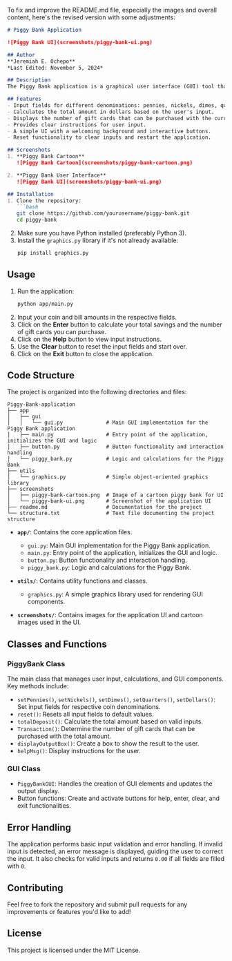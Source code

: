 To fix and improve the README.md file, especially the images and overall content, here's the revised version with some adjustments:

```markdown
# Piggy Bank Application

![Piggy Bank UI](screenshots/piggy-bank-ui.png)

## Author
**Jeremiah E. Ochepo**  
*Last Edited: November 5, 2024*

## Description
The Piggy Bank application is a graphical user interface (GUI) tool that allows users to input various denominations of coins and bills to calculate their total savings. The application checks if the user has enough money to buy a gift card and displays the remaining balance. This project was built using Python and the `graphics.py` library.

## Features
- Input fields for different denominations: pennies, nickels, dimes, quarters, and dollars.
- Calculates the total amount in dollars based on the user's input.
- Displays the number of gift cards that can be purchased with the current balance.
- Provides clear instructions for user input.
- A simple UI with a welcoming background and interactive buttons.
- Reset functionality to clear inputs and restart the application.

## Screenshots
1. **Piggy Bank Cartoon**  
   ![Piggy Bank Cartoon](screenshots/piggy-bank-cartoon.png)

2. **Piggy Bank User Interface**  
   ![Piggy Bank UI](screenshots/piggy-bank-ui.png)

## Installation
1. Clone the repository:
   ```bash
   git clone https://github.com/yourusername/piggy-bank.git
   cd piggy-bank
   ```
2. Make sure you have Python installed (preferably Python 3).
3. Install the `graphics.py` library if it's not already available:
   ```bash
   pip install graphics.py
   ```

## Usage
1. Run the application:
   ```bash
   python app/main.py
   ```
2. Input your coin and bill amounts in the respective fields.
3. Click on the **Enter** button to calculate your total savings and the number of gift cards you can purchase.
4. Click on the **Help** button to view input instructions.
5. Use the **Clear** button to reset the input fields and start over.
6. Click on the **Exit** button to close the application.

## Code Structure
The project is organized into the following directories and files:

```
Piggy-Bank-application
├── app
│   ├── gui
│   │   └── gui.py              # Main GUI implementation for the Piggy Bank application
│   ├── main.py                 # Entry point of the application, initializes the GUI and logic
│   ├── button.py               # Button functionality and interaction handling
│   └── piggy_bank.py           # Logic and calculations for the Piggy Bank
├── utils
│   └── graphics.py             # Simple object-oriented graphics library
├── screenshots
│   ├── piggy-bank-cartoon.png  # Image of a cartoon piggy bank for UI
│   └── piggy-bank-ui.png       # Screenshot of the application UI
├── readme.md                   # Documentation for the project
└── structure.txt               # Text file documenting the project structure
```

- **`app/`**: Contains the core application files.
  - `gui.py`: Main GUI implementation for the Piggy Bank application.
  - `main.py`: Entry point of the application, initializes the GUI and logic.
  - `button.py`: Button functionality and interaction handling.
  - `piggy_bank.py`: Logic and calculations for the Piggy Bank.
  
- **`utils/`**: Contains utility functions and classes.
  - `graphics.py`: A simple graphics library used for rendering GUI components.

- **`screenshots/`**: Contains images for the application UI and cartoon images used in the UI.

## Classes and Functions

### PiggyBank Class
The main class that manages user input, calculations, and GUI components. Key methods include:
- `setPennies()`, `setNickels()`, `setDimes()`, `setQuarters()`, `setDollars()`: Set input fields for respective coin denominations.
- `reset()`: Resets all input fields to default values.
- `totalDeposit()`: Calculate the total amount based on valid inputs.
- `Transaction()`: Determine the number of gift cards that can be purchased with the total amount.
- `displayOutputBox()`: Create a box to show the result to the user.
- `helpMsg()`: Display instructions for the user.

### GUI Class
- `PiggyBankGUI`: Handles the creation of GUI elements and updates the output display.
- Button functions: Create and activate buttons for help, enter, clear, and exit functionalities.

## Error Handling
The application performs basic input validation and error handling. If invalid input is detected, an error message is displayed, guiding the user to correct the input. It also checks for valid inputs and returns `0.00` if all fields are filled with `0`.

## Contributing
Feel free to fork the repository and submit pull requests for any improvements or features you'd like to add!

## License
This project is licensed under the MIT License.
```